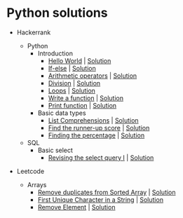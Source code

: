 # Python solutions

- Hackerrank
    - Python
        - Introduction
            - [Hello World](https://www.hackerrank.com/challenges/py-hello-world/problem?isFullScreen=true) | [Solution](hackerrank\python\introduction\hello_world.py)
            - [If-else](https://www.hackerrank.com/challenges/py-if-else/problem?isFullScreen=true) | [Solution](hackerrank\python\introduction\if_else.py)
            - [Arithmetic operators](https://www.hackerrank.com/challenges/python-arithmetic-operators/problem?isFullScreen=true) | [Solution](hackerrank\python\introduction\arithmetic_operators.py)
            - [Division](https://www.hackerrank.com/challenges/python-division/problem?isFullScreen=true) | [Solution](hackerrank\python\introduction\division.py)
            - [Loops](https://www.hackerrank.com/challenges/python-loops/problem?isFullScreen=true) | [Solution](hackerrank\python\introduction\loops.py)
            - [Write a function](https://www.hackerrank.com/challenges/write-a-function/problem?isFullScreen=true) | [Solution](hackerrank\python\introduction\function.py)
            - [Print function](https://www.hackerrank.com/challenges/python-print/problem?isFullScreen=true) | [Solution](hackerrank\python\introduction\print_function.py)
        - Basic data types
            - [List Comprehensions](https://www.hackerrank.com/challenges/list-comprehensions/problem?isFullScreen=true) | [Solution](hackerrank\python\basic_data_types\list_comprehensions.py)
            - [Find the runner-up score](https://www.hackerrank.com/challenges/find-second-maximum-number-in-a-list/problem?isFullScreen=true) | [Solution](hackerrank\python\basic_data_types\runner_up_score.py)
            - [Finding the percentage](https://www.hackerrank.com/challenges/finding-the-percentage/problem?isFullScreen=true) | [Solution](hackerrank\python\basic_data_types\finding_the_percentage.py)
    - SQL
        - Basic select
            - [Revising the select query I](https://www.hackerrank.com/challenges/revising-the-select-query/problem?isFullScreen=true) | [Solution](hackerrank\sql\basic_select\select_query_I.sql)


- Leetcode
    - Arrays
        - [Remove duplicates from Sorted Array](https://leetcode.com/problems/remove-duplicates-from-sorted-array/) | [Solution](leetcode/arrays/RemoveDuplicates.py) 
        - [First Unique Character in a String](https://leetcode.com/problems/first-unique-character-in-a-string/) | [Solution](leetcode/arrays/first-unique-character-in-a-string.py)
        - [Remove Element](https://leetcode.com/problems/remove-element/) | [Solution](leetcode/arrays/remove-element.py)